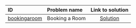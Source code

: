 | ID | Problem name | Link to solution |
|:---|:---|:---:|
| [bookingaroom](https://open.kattis.com/problems/bookingaroom) | Booking a Room | [Solution](https://github.com/versenyi98/kattis-solutions/tree/main/solutions/Booking%20a%20Room)|
